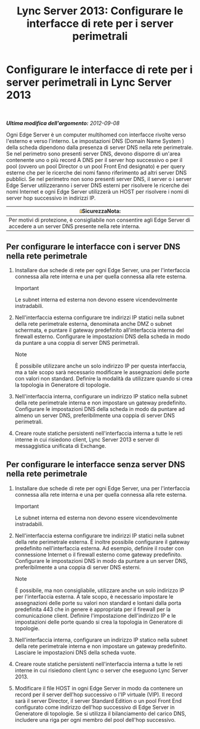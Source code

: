 ﻿---
title: 'Lync Server 2013: Configurare le interfacce di rete per i server perimetrali'
TOCTitle: Configurare le interfacce di rete per i server perimetrali
ms:assetid: b0aecdf6-4ae2-46f6-b9b6-948bfc3df11e
ms:mtpsurl: https://technet.microsoft.com/it-it/library/Gg412847(v=OCS.15)
ms:contentKeyID: 49301680
ms.date: 08/24/2015
mtps_version: v=OCS.15
ms.translationtype: HT
---

# Configurare le interfacce di rete per i server perimetrali in Lync Server 2013

 

_**Ultima modifica dell'argomento:** 2012-09-08_

Ogni Edge Server è un computer multihomed con interfacce rivolte verso l'esterno e verso l'interno. Le impostazioni DNS (Domain Name System ) della scheda dipendono dalla presenza di server DNS nella rete perimetrale. Se nel perimetro sono presenti server DNS, devono disporre di un'area contenente uno o più record A DNS per il server hop successivo o per il pool (ovvero un pool Director o un pool Front End designato) e per query esterne che per le ricerche dei nomi fanno riferimento ad altri server DNS pubblici. Se nel perimetro non sono presenti server DNS, il server o i server Edge Server utilizzeranno i server DNS esterni per risolvere le ricerche dei nomi Internet e ogni Edge Server utilizzerà un HOST per risolvere i nomi di server hop successivo in indirizzi IP.

<table>
<thead>
<tr class="header">
<th><img src="images/Gg398321.security(OCS.15).gif" title="security" alt="security" />SicurezzaNota:</th>
</tr>
</thead>
<tbody>
<tr class="odd">
<td>Per motivi di protezione, è consigliabile non consentire agli Edge Server di accedere a un server DNS presente nella rete interna.</td>
</tr>
</tbody>
</table>

## Per configurare le interfacce con i server DNS nella rete perimetrale

1.  Installare due schede di rete per ogni Edge Server, una per l'interfaccia connessa alla rete interna e una per quella connessa alla rete esterna.
    
    > [!IMPORTANT]  
    > Le subnet interna ed esterna non devono essere vicendevolmente instradabili.

2.  Nell'interfaccia esterna configurare tre indirizzi IP statici nella subnet della rete perimetrale esterna, denominata anche DMZ o subnet schermata, e puntare il gateway predefinito all'interfaccia interna del firewall esterno. Configurare le impostazioni DNS della scheda in modo da puntare a una coppia di server DNS perimetrali.
    

    > [!NOTE]
    > È possibile utilizzare anche un solo indirizzo IP per questa interfaccia, ma a tale scopo sarà necessario modificare le assegnazioni delle porte con valori non standard. Definire la modalità da utilizzare quando si crea la topologia in Generatore di topologie.



3.  Nell'interfaccia interna, configurare un indirizzo IP statico nella subnet della rete perimetrale interna e non impostare un gateway predefinito. Configurare le impostazioni DNS della scheda in modo da puntare ad almeno un server DNS, preferibilmente una coppia di server DNS perimetrali.

4.  Creare route statiche persistenti nell'interfaccia interna a tutte le reti interne in cui risiedono client, Lync Server 2013 e server di messaggistica unificata di Exchange.

## Per configurare le interfacce senza server DNS nella rete perimetrale

1.  Installare due schede di rete per ogni Edge Server, una per l'interfaccia connessa alla rete interna e una per quella connessa alla rete esterna.
    
    > [!IMPORTANT]  
    > Le subnet interna ed esterna non devono essere vicendevolmente instradabili.

2.  Nell'interfaccia esterna configurare tre indirizzi IP statici nella subnet della rete perimetrale esterna. È inoltre possibile configurare il gateway predefinito nell'interfaccia esterna. Ad esempio, definire il router con connessione Internet o il firewall esterno come gateway predefinito. Configurare le impostazioni DNS in modo da puntare a un server DNS, preferibilmente a una coppia di server DNS esterni.
    

    > [!NOTE]
    > È possibile, ma non consigliabile, utilizzare anche un solo indirizzo IP per l'interfaccia esterna. A tale scopo, è necessario impostare le assegnazioni delle porte su valori non standard e lontani dalla porta predefinita 443 che in genere è appropriata per il firewall per la comunicazione client. Definire l'impostazione dell'indirizzo IP e le impostazioni delle porte quando si crea la topologia in Generatore di topologie.



3.  Nell'interfaccia interna, configurare un indirizzo IP statico nella subnet della rete perimetrale interna e non impostare un gateway predefinito. Lasciare le impostazioni DNS della scheda vuote.

4.  Creare route statiche persistenti nell'interfaccia interna a tutte le reti interne in cui risiedono client Lync o server che eseguono Lync Server 2013.

5.  Modificare il file HOST in ogni Edge Server in modo da contenere un record per il server dell'hop successivo o l'IP virtuale (VIP). Il record sarà il server Director, il server Standard Edition o un pool Front End configurato come indirizzo dell'hop successivo di Edge Server in Generatore di topologie. Se si utilizza il bilanciamento del carico DNS, includere una riga per ogni membro del pool dell'hop successivo.

